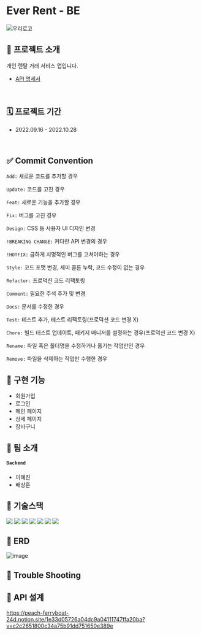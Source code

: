 # Ever Rent - BE
![우리로고](https://user-images.githubusercontent.com/73919235/190658584-a3ae40e3-c248-439a-975a-51d02b913acb.png)

## 📢 프로젝트 소개
개인 렌탈 거래 서비스 앱입니다.
- [API 명세서](https://www.notion.so/1e33d05726a04dc9a04111747ffa20ba?v=c2c2651800c34a75b91dd751650e389e)
<br>

## 🗓 프로젝트 기간
- 2022.09.16 - 2022.10.28
<br>

## ✅ Commit Convention
`Add:` 새로운 코드를 추가할 경우

`Update:` 코드를 고친 경우

`Feat:` 새로운 기능을 추가할 경우

`Fix:` 버그를 고친 경우

`Design:` CSS 등 사용자 UI 디자인 변경

`!BREAKING CHANGE:` 커다란 API 변경의 경우

`!HOTFIX:` 급하게 치명적인 버그를 고쳐야하는 경우

`Style:` 코드 포맷 변경, 세미 콜론 누락, 코드 수정이 없는 경우

`Refactor:` 프로덕션 코드 리팩토링

`Comment:` 필요한 주석 추가 및 변경

`Docs:` 문서를 수정한 경우

`Test:` 테스트 추가, 테스트 리팩토링(프로덕션 코드 변경 X)

`Chore:` 빌드 태스트 업데이트, 패키지 매니저를 설정하는 경우(프로덕션 코드 변경 X)

`Rename:` 파일 혹은 폴더명을 수정하거나 옮기는 작업만인 경우
 
`Remove:` 파일을 삭제하는 작업만 수행한 경우


## 🍇 구현 기능
* 회원가입
* 로그인
* 메인 페이지
* 상세 페이지
* 장바구니

## 👻 팀 소개
#### `Backend`
- 이혜진
- 배상훈

## 📜 기술스택
<img src="https://img.shields.io/badge/java-007396?style=for-the-badge&logo=java&logoColor=white">
<img src="https://img.shields.io/badge/mysql-4479A1?style=for-the-badge&logo=mysql&logoColor=white">
<img src="https://img.shields.io/badge/spring-6DB33F?style=for-the-badge&logo=spring&logoColor=white">
<img src="https://img.shields.io/badge/amazonaws-232F3E?style=for-the-badge&logo=amazonaws&logoColor=white">
<img src="https://img.shields.io/badge/apache tomcat-F8DC75?style=for-the-badge&logo=apachetomcat&logoColor=white">
<img src="https://img.shields.io/badge/git-F05032?style=for-the-badge&logo=git&logoColor=white">
<img src="https://img.shields.io/badge/github-181717?style=for-the-badge&logo=github&logoColor=white">

## 🐳  ERD
![image](https://user-images.githubusercontent.com/108391677/191399301-4ab49f83-3b3d-4626-8117-65277d0a5216.png)


## 🏹 Trouble Shooting


## 🔨 API 설계 
https://peach-ferryboat-24d.notion.site/1e33d05726a04dc9a04111747ffa20ba?v=c2c2651800c34a75b91dd751650e389e
